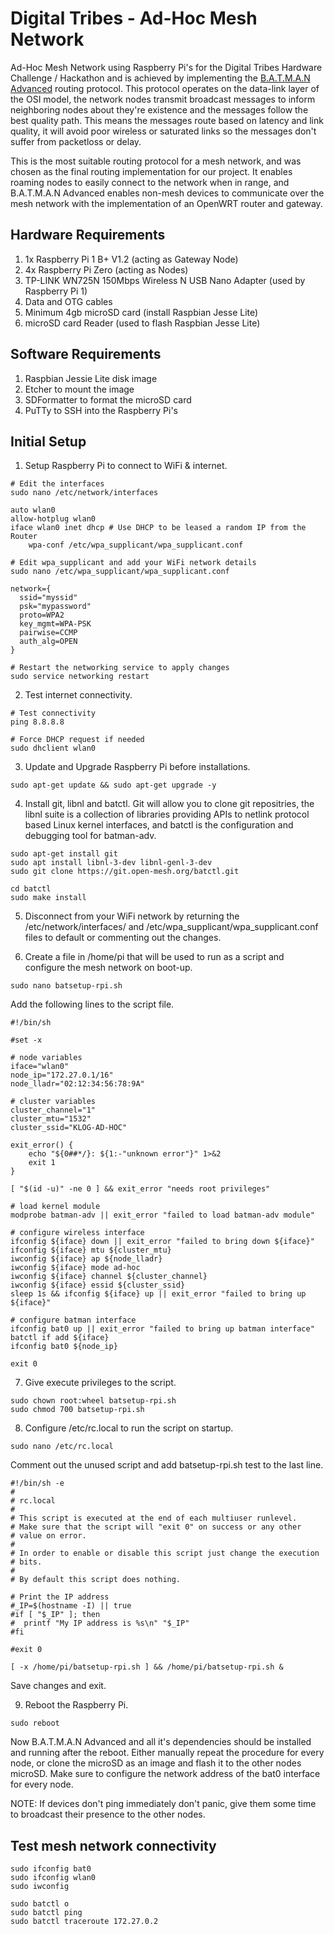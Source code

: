 # Digital Tribes - Ad-Hoc Mesh Network
Ad-Hoc Mesh Network using Raspberry Pi's for the Digital Tribes Hardware Challenge / Hackathon and is achieved by implementing the [B.A.T.M.A.N Advanced](https://www.open-mesh.org/projects/batman-adv/wiki/Wiki) routing protocol. This protocol operates on the data-link layer of the OSI model, the network nodes transmit broadcast messages to inform neighboring nodes about they're existence and the messages follow the best quality path. This means the messages route based on latency and link quality, it will avoid poor wireless or saturated links so the messages don't suffer from packetloss or delay.

This is the most suitable routing protocol for a mesh network, and was chosen as the final routing implementation for our project. It enables roaming nodes to easily connect to the network when in range, and B.A.T.M.A.N Advanced enables non-mesh devices to communicate over the mesh network with the implementation of an OpenWRT router and gateway.

## Hardware Requirements

1. 1x Raspberry Pi 1 B+ V1.2 (acting as Gateway Node)
2. 4x Raspberry Pi Zero (acting as Nodes)
3. TP-LINK WN725N 150Mbps Wireless N USB Nano Adapter (used by Raspberry Pi 1)
4. Data and OTG cables
5. Minimum 4gb microSD card (install Raspbian Jesse Lite)
6. microSD card Reader (used to flash Raspbian Jesse Lite)

## Software Requirements

1. Raspbian Jessie Lite disk image
2. Etcher to mount the image
3. SDFormatter to format the microSD card
4. PuTTy to SSH into the Raspberry Pi's

## Initial Setup
1. Setup Raspberry Pi to connect to WiFi & internet.
```
# Edit the interfaces
sudo nano /etc/network/interfaces

auto wlan0
allow-hotplug wlan0
iface wlan0 inet dhcp # Use DHCP to be leased a random IP from the Router
    wpa-conf /etc/wpa_supplicant/wpa_supplicant.conf

# Edit wpa_supplicant and add your WiFi network details
sudo nano /etc/wpa_supplicant/wpa_supplicant.conf

network={
  ssid="myssid"
  psk="mypassword"
  proto=WPA2
  key_mgmt=WPA-PSK
  pairwise=CCMP
  auth_alg=OPEN
}

# Restart the networking service to apply changes
sudo service networking restart
```

2. Test internet connectivity.
```
# Test connectivity
ping 8.8.8.8

# Force DHCP request if needed
sudo dhclient wlan0

```

3. Update and Upgrade Raspberry Pi before installations.
```
sudo apt-get update && sudo apt-get upgrade -y
```

4. Install git, libnl and batctl. Git will allow you to clone git repositries, the libnl suite is a collection of libraries providing APIs to netlink protocol based Linux kernel interfaces, and batctl is the configuration and debugging tool for batman-adv.
```
sudo apt-get install git
sudo apt install libnl-3-dev libnl-genl-3-dev
sudo git clone https://git.open-mesh.org/batctl.git

cd batctl
sudo make install
```

5. Disconnect from your WiFi network by returning the /etc/network/interfaces/ and /etc/wpa_supplicant/wpa_supplicant.conf files to default or commenting out the changes.

6. Create a file in /home/pi that will be used to run as a script and configure the mesh network on boot-up.
```
sudo nano batsetup-rpi.sh
```
Add the following lines to the script file.
```
#!/bin/sh

#set -x

# node variables
iface="wlan0"
node_ip="172.27.0.1/16"
node_lladr="02:12:34:56:78:9A"

# cluster variables
cluster_channel="1"
cluster_mtu="1532"
cluster_ssid="KLOG-AD-HOC"

exit_error() {
	echo "${0##*/}: ${1:-"unknown error"}" 1>&2
	exit 1
}

[ "$(id -u)" -ne 0 ] && exit_error "needs root privileges"

# load kernel module
modprobe batman-adv || exit_error "failed to load batman-adv module"

# configure wireless interface
ifconfig ${iface} down || exit_error "failed to bring down ${iface}"
ifconfig ${iface} mtu ${cluster_mtu}
iwconfig ${iface} ap ${node_lladr}
iwconfig ${iface} mode ad-hoc
iwconfig ${iface} channel ${cluster_channel}
iwconfig ${iface} essid ${cluster_ssid}
sleep 1s && ifconfig ${iface} up || exit_error "failed to bring up ${iface}"

# configure batman interface
ifconfig bat0 up || exit_error "failed to bring up batman interface"
batctl if add ${iface}
ifconfig bat0 ${node_ip}

exit 0
```

7. Give execute privileges to the script.
```
sudo chown root:wheel batsetup-rpi.sh
sudo chmod 700 batsetup-rpi.sh
```

8. Configure /etc/rc.local to run the script on startup.
```
sudo nano /etc/rc.local
```
Comment out the unused script and add batsetup-rpi.sh test to the last line.
```
#!/bin/sh -e
#
# rc.local
#
# This script is executed at the end of each multiuser runlevel.
# Make sure that the script will "exit 0" on success or any other
# value on error.
#
# In order to enable or disable this script just change the execution
# bits.
#
# By default this script does nothing.

# Print the IP address
#_IP=$(hostname -I) || true
#if [ "$_IP" ]; then
#  printf "My IP address is %s\n" "$_IP"
#fi

#exit 0

[ -x /home/pi/batsetup-rpi.sh ] && /home/pi/batsetup-rpi.sh &
```
Save changes and exit.

9. Reboot the Raspberry Pi.
```
sudo reboot
```

Now B.A.T.M.A.N Advanced and all it's dependencies should be installed and running after the reboot. Either manually repeat the procedure for every node, or clone the microSD as an image and flash it to the other nodes microSD. Make sure to configure the network address of the bat0 interface for every node.

NOTE: If devices don't ping immediately don't panic, give them some time to broadcast their presence to the other nodes.

## Test mesh network connectivity
```
sudo ifconfig bat0
sudo ifconfig wlan0
sudo iwconfig

sudo batctl o
sudo batctl ping 
sudo batctl traceroute 172.27.0.2
```
